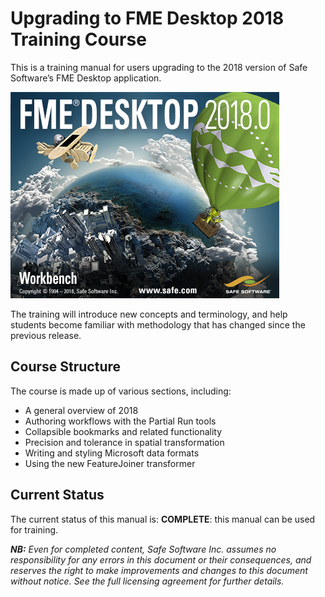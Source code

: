 <!--This file duplicates a little of the content to follow, but is added here because the content of this file is used for the landing page on GitBook-->

# Upgrading to FME Desktop 2018 Training Course #

This is a training manual for users upgrading to the 2018 version of Safe Software’s FME Desktop application.

![](./2018Upgrade0Introduction/Images/Img0.0.FMEAboutScreen.png)

The training will introduce new concepts and terminology, and help students become familiar with methodology that has changed since the previous release. 


## Course Structure ##

The course is made up of various sections, including:

- A general overview of 2018
- Authoring workflows with the Partial Run tools
- Collapsible bookmarks and related functionality
- Precision and tolerance in spatial transformation
- Writing and styling Microsoft data formats
- Using the new FeatureJoiner transformer
 
## Current Status ##

The current status of this manual is: **COMPLETE**: this manual can be used for training.

***NB:*** *Even for completed content, Safe Software Inc. assumes no responsibility for any errors in this document or their consequences, and reserves the right to make improvements and changes to this document without notice. See the full licensing agreement for further details.*
